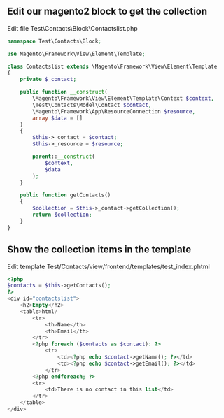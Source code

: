## Edit our magento2 block to get the collection

Edit file Test\Contacts\Block\Contactslist.php

```php
namespace Test\Contacts\Block;

use Magento\Framework\View\Element\Template;

class Contactslist extends \Magento\Framework\View\Element\Template
{
    private $_contact;

    public function __construct(
        \Magento\Framework\View\Element\Template\Context $context,
        \Test\Contacts\Model\Contact $contact,
        \Magento\Framework\App\ResourceConnection $resource,
        array $data = []
    )
    {
        $this->_contact = $contact;
        $this->_resource = $resource;

        parent::__construct(
            $context,
            $data
        );
    }

    public function getContacts()
    {
        $collection = $this->_contact->getCollection();
        return $collection;
    }
}
```

## Show the collection items in the template

Edit template Test/Contacts/view/frontend/templates/test\_index.phtml

```php
<?php
$contacts = $this->getContacts();
?>
<div id="contactslist">
    <h2>Empty</h2>
    <table>html/
        <tr>
            <th>Name</th>
            <th>Email</th>
        </tr>
        <?php foreach ($contacts as $contact): ?>
            <tr>
                <td><?php echo $contact->getName(); ?></td>
                <td><?php echo $contact->getEmail(); ?></td>
            </tr>
        <?php endforeach; ?>
        <tr>
            <td>There is no contact in this list</td>
        </tr>
    </table>
</div>
```



